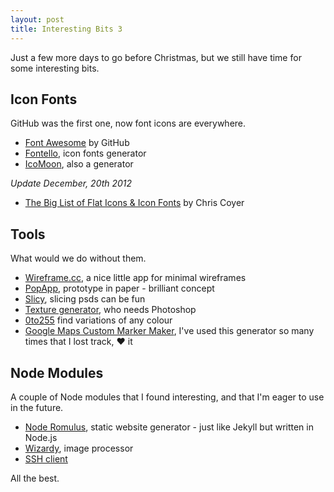 ```yaml
---
layout: post
title: Interesting Bits 3
---
```


Just a few more days to go before Christmas, but we still have time for some interesting bits.


## Icon Fonts

GitHub was the first one, now font icons are everywhere.

- [Font Awesome](http://fortawesome.github.com/Font-Awesome/) by GitHub
- [Fontello](http://fontello.com/), icon fonts generator 
- [IcoMoon](http://icomoon.io/app/), also a generator

*Update December, 20th 2012*

- [The Big List of Flat Icons & Icon Fonts](http://css-tricks.com/flat-icons-icon-fonts/) by Chris Coyer

## Tools

What would we do without them.

- [Wireframe.cc](http://wireframe.cc/), a nice little app for minimal wireframes
- [PopApp](http://popapp.in/), prototype in paper - brilliant concept
- [Slicy](http://macrabbit.com/slicy/), slicing psds can be fun
- [Texture generator](http://www.noisetexturegenerator.com), who needs Photoshop
- [0to255](http://0to255.com/) find variations of any colour
- [Google Maps Custom Marker Maker](http://www.powerhut.co.uk/googlemaps/custom_markers.php), I've used this generator so many times that I lost track, ❤ it


##  Node Modules

A couple of Node modules that I found interesting, and that I'm eager to use in the future.

- [Node Romulus](https://github.com/felixge/node-romulus), static website generator - just like Jekyll but written in Node.js
- [Wizardy](http://diy.github.com/wizardry/), image processor
- [SSH client](https://github.com/mscdex/ssh2)

All the best.